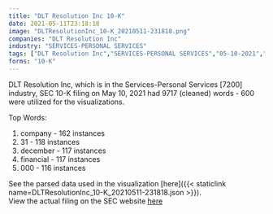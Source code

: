 ```yaml
---
title: "DLT Resolution Inc 10-K"
date: 2021-05-11T23:18:18
image: "DLTResolutionInc_10-K_20210511-231818.png"
companies: "DLT Resolution Inc"
industry: "SERVICES-PERSONAL SERVICES"
tags: ["DLT Resolution Inc","SERVICES-PERSONAL SERVICES","05-10-2021","10-K"]
forms: "10-K"
---
```

DLT Resolution Inc, which is in the Services-Personal Services [7200] industry, SEC 10-K filing on May 10, 2021 had 9717 (cleaned) words - 600 were utilized for the visualizations.

Top Words:
1. company - 162 instances
2. 31 - 118 instances
3. december - 117 instances
4. financial - 117 instances
5. 000 - 116 instances


See the parsed data used in the visualization [here]({{< staticlink name=DLTResolutionInc_10-K_20210511-231818.json >}}).  
View the actual filing on the SEC website [here](https://www.sec.gov/Archives/edgar/data/1420368/0001477932-21-002971.txt)